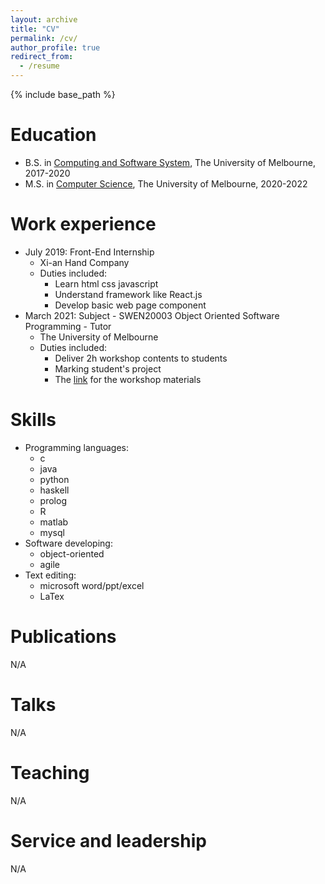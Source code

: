```yaml
---
layout: archive
title: "CV"
permalink: /cv/
author_profile: true
redirect_from:
  - /resume
---
```


{% include base_path %}

Education
======
* B.S. in [Computing and Software System](https://handbook.unimelb.edu.au/2017/components/b-sci-major-1), The University of Melbourne, 2017-2020
* M.S. in [Computer Science](https://handbook.unimelb.edu.au/2020/courses/mc-cs), The University of Melbourne, 2020-2022
<!-- * Ph.D in :) -->

Work experience
======
* July 2019: Front-End Internship
  * Xi-an Hand Company
  * Duties included: 
    * Learn html css javascript
    * Understand framework like React.js
    * Develop basic web page component
* March 2021: Subject - SWEN20003 Object Oriented Software Programming - Tutor
  * The University of Melbourne
  * Duties included: 
    * Deliver 2h workshop contents to students
    * Marking student's project
    * The [link](https://github.com/yangxvlin/SWEN20003-2021S1-Workshop) for the workshop materials

Skills
======
* Programming languages:
  * c
  * java
  * python
  * haskell
  * prolog
  * R
  * matlab
  * mysql
* Software developing:
  * object-oriented
  * agile
* Text editing:
  * microsoft word/ppt/excel
  * LaTex

Publications
======
  N/A
  
Talks
======
  N/A
  
Teaching
======
  N/A

Service and leadership
======
  N/A
